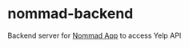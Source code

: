 # nommad-backend
Backend server for [Nommad App](https://nommad-app.firebaseapp.com/) to access Yelp API
